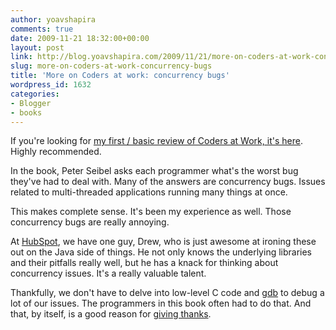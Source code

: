 ```yaml
---
author: yoavshapira
comments: true
date: 2009-11-21 18:32:00+00:00
layout: post
link: http://blog.yoavshapira.com/2009/11/21/more-on-coders-at-work-concurrency-bugs/
slug: more-on-coders-at-work-concurrency-bugs
title: 'More on Coders at work: concurrency bugs'
wordpress_id: 1632
categories:
- Blogger
- books
---
```


If you're looking for [my first / basic review of Coders at Work, it's here](http://yoavs.blogspot.com/2009/11/book-review-coders-at-work.html).  Highly recommended.  
  
In the book, Peter Seibel asks each programmer what's the worst bug they've had to deal with.  Many of the answers are concurrency bugs.  Issues related to multi-threaded applications running many things at once.  
  
This makes complete sense.  It's been my experience as well.  Those concurrency bugs are really annoying.  
  
At [HubSpot](http://dev.hubspot.com), we have one guy, Drew, who is just awesome at ironing these out on the Java side of things.  He not only knows the underlying libraries and their pitfalls really well, but he has a knack for thinking about concurrency issues.  It's a really valuable talent.  
  
Thankfully, we don't have to delve into low-level C code and [gdb](http://www.gnu.org/software/gdb/) to debug a lot of our issues.  The programmers in this book often had to do that.  And that, by itself, is a good reason for [giving thanks](http://en.wikipedia.org/wiki/Thanksgiving).
